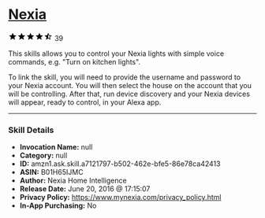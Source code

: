 # [Nexia](http://alexa.amazon.com/#skills/amzn1.ask.skill.a7121797-b502-462e-bfe5-86e78ca42413)
![4.2 stars](../../images/ic_star_black_18dp_1x.png)![4.2 stars](../../images/ic_star_black_18dp_1x.png)![4.2 stars](../../images/ic_star_black_18dp_1x.png)![4.2 stars](../../images/ic_star_black_18dp_1x.png)![4.2 stars](../../images/ic_star_half_black_18dp_1x.png) 39

This skills allows you to control your Nexia lights with simple voice commands, e.g. "Turn on kitchen lights".

To link the skill, you will need to provide the username and password to your Nexia account. You will then select the house on the account that you will be controlling. After that, run device discovery and your Nexia devices will appear, ready to control, in your Alexa app.

***

### Skill Details

* **Invocation Name:** null
* **Category:** null
* **ID:** amzn1.ask.skill.a7121797-b502-462e-bfe5-86e78ca42413
* **ASIN:** B01H65IJMC
* **Author:** Nexia Home Intelligence
* **Release Date:** June 20, 2016 @ 17:15:07
* **Privacy Policy:** https://www.mynexia.com/privacy_policy.html
* **In-App Purchasing:** No
